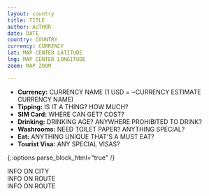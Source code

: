 ```yaml
---
layout: country
title: TITLE
author: AUTHOR
date: DATE
country: COUNTRY
currency: CURRENCY
lat: MAP CENTER LATITUDE
lng: MAP CENTER LONGITUDE
zoom: MAP ZOOM

---
```


<!-- some basic information about the country, can add or remove sections as 
needed -->
<!-- currency data auto-updated from latest if API endpoint still working -->
- __Currency:__ CURRENCY NAME (1 USD = ~<span data-currency="{{ page.currency 
}}" id="currency">CURRENCY ESTIMATE</span> CURRENCY NAME)
- __Tipping:__ IS IT A THING? HOW MUCH?
- __SIM Card:__ WHERE CAN GET? COST?
- __Drinking:__ DRINKING AGE? ANYWHERE PROHIBITED TO DRINK?
- __Washrooms:__ NEED TOILET PAPER? ANYTHING SPECIAL?
- __Eat:__  ANYTHING UNIQUE THAT'S A MUST EAT?
- __Tourist Visa:__ ANY SPECIAL VISAS?

{::options parse_block_html="true" /}

<!-- meta data for populating map with data on the cities -->
<div id="cities-meta">
<!-- when city marker just needs an info window to explain stuff about it -->
<div class="city" data-name="CITY NAME">
INFO ON CITY
</div>

<!-- when clicking marker should pop up its own city guide -->
<div class="link" data-name="CITY NAME"></div>
</div>

<!-- meta data for populating map with data on the routes -->
<div id="routes-meta">
<!-- when route can be drawn by google maps -->
<div class="route" data-origin="CITY NAME" data-destination="CITY NAME">
INFO ON ROUTE
</div>

<!-- when route can't be drawn by google maps -->
<div class="polyline" data-origin="CITY NAME" data-destination="CITY NAME">
INFO ON ROUTE
</div>
</div>
